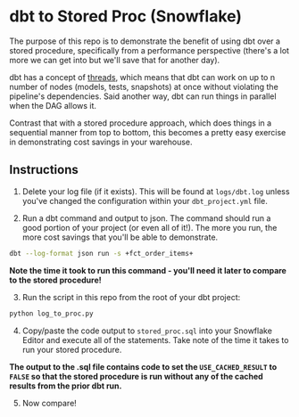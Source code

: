 # dbt to Stored Proc (Snowflake)

The purpose of this repo is to demonstrate the benefit of using dbt over a stored procedure, specifically from a performance perspective (there's a lot more we can get into but we'll save that for another day).

dbt has a concept of [threads](https://docs.getdbt.com/docs/running-a-dbt-project/using-threads), which means that dbt can work on up to n number of nodes (models, tests, snapshots) at once without violating the pipeline's dependencies.  Said another way, dbt can run things in parallel when the DAG allows it.

Contrast that with a stored procedure approach, which does things in a sequential manner from top to bottom, this becomes a pretty easy exercise in demonstrating cost savings in your warehouse.

## Instructions

1. Delete your log file (if it exists).  This will be found at `logs/dbt.log` unless you've changed the configuration within your `dbt_project.yml` file.

2. Run a dbt command and output to json.  The command should run a good portion of your project (or even all of it!).  The more you run, the more cost savings that you'll be able to demonstrate.

```bash
dbt --log-format json run -s +fct_order_items+
```

**Note the time it took to run this command - you'll need it later to compare to the stored procedure!**

3. Run the script in this repo from the root of your dbt project:

```bash
python log_to_proc.py
```

4. Copy/paste the code output to `stored_proc.sql` into your Snowflake Editor and execute all of the statements.  Take note of the time it takes to run your stored procedure.

**The output to the .sql file contains code to set the `USE_CACHED_RESULT` to `FALSE` so that the stored procedure is run without any of the cached results from the prior dbt run.**

5. Now compare!